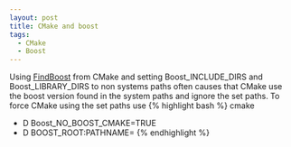 ```yaml
---
layout: post
title: CMake and boost
tags: 
  - CMake
  - Boost
---
```

Using [FindBoost](http://www.cmake.org/cmake/help/v3.0/module/FindBoost.html) from CMake and setting Boost_INCLUDE_DIRS and Boost_LIBRARY_DIRS to non systems paths often causes that CMake use the boost version found in the system paths and ignore the set paths. To force CMake using the set paths use
{% highlight bash  %}
cmake 
- D Boost_NO_BOOST_CMAKE=TRUE 
- D BOOST_ROOT:PATHNAME=<localPath>
{% endhighlight %}

